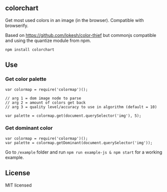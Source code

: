 ## colorchart

Get most used colors in an image (in the browser).
Compatible with browserify.

Based on https://github.com/lokesh/color-thief but commonjs compatible and using the quantize module from npm.

```
npm install colorchart
```

## Use

### Get color palette

```
var colormap = require('colormap')();

// arg 1 = dom image node to parse
// arg 2 = amount of colors get back
// arg 3 = quality level/accuracy to use in algorithm (default = 10)

var palette = colormap.get(document.querySelector('img'), 5);
```

### Get dominant color

```
var colormap = require('colormap')();
var palette = colormap.getDominant(document.querySelector('img'));
```

Go to ```/example``` folder and run ```npm run example-js & npm start``` for a working example.

## License
MIT licensed